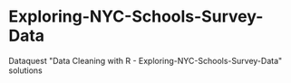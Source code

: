 # Exploring-NYC-Schools-Survey-Data
Dataquest "Data Cleaning with R - Exploring-NYC-Schools-Survey-Data" solutions
